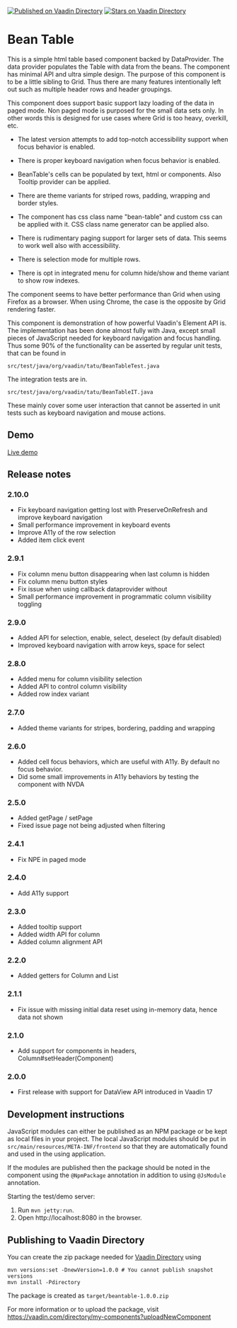 [![Published on Vaadin  Directory](https://img.shields.io/badge/Vaadin%20Directory-published-00b4f0.svg)](https://https://vaadin.com/directory/component/beantable)
[![Stars on Vaadin Directory](https://img.shields.io/vaadin-directory/star/beantable.svg)](https://https://vaadin.com/directory/component/beantable)

# Bean Table

This is a simple html table based component backed by DataProvider. The data provider populates the Table with data from the beans. The component has minimal API and ultra simple design. The purpose of this component is to be a little sibling to Grid. Thus there are many features intentionally left out such as multiple header rows and header groupings.

This component does support basic support lazy loading of the data in paged mode. Non paged mode is purposed for the small data sets only. In other words this is designed for use cases where Grid is too heavy, overkill, etc.

- The latest version attempts to add top-notch accessibility support when focus behavior is enabled.

- There is proper keyboard navigation when focus behavior is enabled.

- BeanTable's cells can be populated by text, html or components. Also Tooltip provider can be applied.

- There are theme variants for striped rows, padding, wrapping and border styles.

- The component has css class name "bean-table" and custom css can be applied with it. CSS class name generator can be applied also.

- There is rudimentary paging support for larger sets of data. This seems to work well also with accessibility.

- There is selection mode for multiple rows.

- There is opt in integrated menu for column hide/show and theme variant to show row indexes.

The component seems to have better performance than Grid when using Firefox as a browser. When using Chrome, the case is the opposite by Grid rendering faster.

This component is demonstration of how powerful Vaadin's Element API is. The implementation has been done almost fully with Java, except small pieces of JavaScript needed for keyboard navigation and focus handling. Thus some 90% of the functionality can be asserted by regular unit tests, that can be found in

`src/test/java/org/vaadin/tatu/BeanTableTest.java`

The integration tests are in. 

`src/test/java/org/vaadin/tatu/BeanTableIT.java`

These mainly cover some user interaction that cannot be asserted in unit tests such as keyboard navigation and mouse actions.

## Demo

[Live demo](https://vaadin.com/directory/component/beantable)

## Release notes

### 2.10.0
- Fix keyboard navigation getting lost with PreserveOnRefresh and improve keyboard navigation
- Small performance improvement in keyboard events
- Improve A11y of the row selection
- Added item click event

### 2.9.1

- Fix column menu button disappearing when last column is hidden
- Fix column menu button styles
- Fix issue when using callback dataprovider without
- Small performance improvement in programmatic column visibility toggling

### 2.9.0

- Added API for selection, enable, select, deselect (by default disabled)
- Improved keyboard navigation with arrow keys, space for select

### 2.8.0

- Added menu for column visibility selection
- Added API to control column visibility
- Added row index variant

### 2.7.0

- Added theme variants for stripes, bordering, padding and wrapping

### 2.6.0
- Added cell focus behaviors, which are useful with A11y. By default no focus behavior.
- Did some small improvements in A11y behaviors by testing the component with NVDA

### 2.5.0
- Added getPage / setPage
- Fixed issue page not being adjusted when filtering

### 2.4.1
- Fix NPE in paged mode
 
### 2.4.0
- Add A11y support

### 2.3.0
- Added tooltip support
- Added width API for column
- Added column alignment API

### 2.2.0
- Added getters for Column and List<Column>

### 2.1.1
- Fix issue with missing initial data reset using in-memory data, hence data not shown

### 2.1.0
- Add support for components in headers, Column#setHeader(Component)

### 2.0.0 
- First release with support for DataView API introduced in Vaadin 17

## Development instructions

JavaScript modules can either be published as an NPM package or be kept as local 
files in your project. The local JavaScript modules should be put in 
`src/main/resources/META-INF/frontend` so that they are automatically found and 
used in the using application.

If the modules are published then the package should be noted in the component 
using the `@NpmPackage` annotation in addition to using `@JsModule` annotation.


Starting the test/demo server:
1. Run `mvn jetty:run`.
2. Open http://localhost:8080 in the browser.

## Publishing to Vaadin Directory

You can create the zip package needed for [Vaadin Directory](https://vaadin.com/directory/) using
```
mvn versions:set -DnewVersion=1.0.0 # You cannot publish snapshot versions 
mvn install -Pdirectory
```

The package is created as `target/beantable-1.0.0.zip`

For more information or to upload the package, visit https://vaadin.com/directory/my-components?uploadNewComponent
